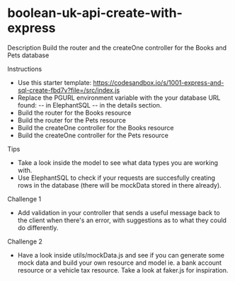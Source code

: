 # boolean-uk-api-create-with-express
Description
Build the router and the createOne controller for the Books and Pets database

Instructions
- Use this starter template: https://codesandbox.io/s/1001-express-and-sql-create-fbd7v?file=/src/index.js
- Replace the PGURL environment variable with the your database URL found:
    -- in ElephantSQL
    -- in the details section.
- Build the router for the Books resource
- Build the router for the Pets resource
- Build the createOne controller for the Books resource
- Build the createOne controller for the Pets resource

Tips
- Take a look inside the model to see what data types you are working with.
- Use ElephantSQL to check if your requests are succesfully creating rows in the database (there will be mockData stored in there already).

Challenge 1
- Add validation in your controller that sends a useful message back to the client when there's an error, with suggestions as to what they could do differently.

Challenge 2
- Have a look inside utils/mockData.js and see if you can generate some mock data and build your own resource and model ie. a bank account resource or a vehicle tax resource. Take a look at faker.js for inspiration.
